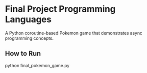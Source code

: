 # Final Project Programming Languages

A Python coroutine-based Pokemon game that demonstrates async programming concepts.

## How to Run

python final_pokemon_game.py
